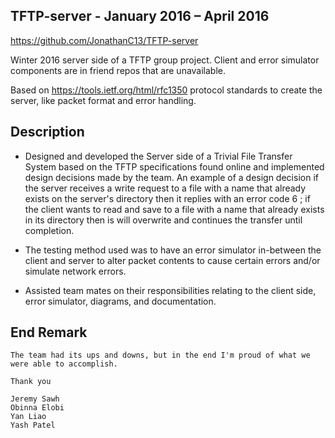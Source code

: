 ## TFTP-server - January 2016 – April 2016
https://github.com/JonathanC13/TFTP-server

Winter 2016 server side of a TFTP group project. Client and error simulator components are in friend repos that are unavailable.

Based on https://tools.ietf.org/html/rfc1350 protocol standards to create the server, like packet format and error handling.

## Description

-	Designed and developed the Server side of a Trivial File Transfer System based on the TFTP specifications found online and implemented design decisions made by the team. An example of a design decision if the server receives a write request to a file with a name that already exists on the server's directory then it replies with an error code 6 ; if the client wants to read and save to a file with a name that already exists in its directory then is will overwrite and continues the transfer until completion.

-	The testing method used was to have an error simulator in-between the client and server to alter packet contents to cause certain errors and/or simulate network errors.

-	Assisted team mates on their responsibilities relating to the client side, error simulator, diagrams, and documentation.

## End Remark

    The team had its ups and downs, but in the end I'm proud of what we were able to accomplish. 
    
    Thank you
    
    Jeremy Sawh
    Obinna Elobi
    Yan Liao
    Yash Patel
